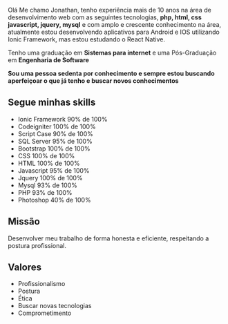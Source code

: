 Olá Me chamo Jonathan, tenho experiência mais de 10 anos na área de desenvolvimento web com as seguintes tecnologias, **php, html, css javascript, jquery, mysql** e com amplo e crescente conhecimento na área, atualmente estou desenvolvendo aplicativos para Android e IOS utilizando Ionic Framework, mas estou estudando o React Native.

Tenho uma graduação em **Sistemas para internet** e uma Pós-Graduação em **Engenharia de Software**

**Sou uma pessoa sedenta por conhecimento e sempre estou buscando aperfeiçoar o que já tenho e buscar novos conhecimentos**

## Segue minhas skills 
- Ionic Framework 90% de 100%
- Codeigniter 100% de 100%
- Script Case 90% de 100%
- SQL Server 95% de 100%
- Bootstrap 100% de 100%
- CSS 100% de 100%
- HTML 100% de 100%
- Javascript 95% de 100%
- Jquery 100% de 100%
- Mysql 93% de 100%
- PHP 93% de 100%
- Photoshop 40% de 100%


## Missão
Desenvolver meu trabalho de forma honesta e eficiente, respeitando a postura profissional.

## Valores
- Profissionalismo
- Postura
- Ética
- Buscar novas tecnologias
- Comprometimento

<!--
**brambati/brambati** is a ✨ _special_ ✨ repository because its `README.md` (this file) appears on your GitHub profile.

Here are some ideas to get you started:

- 🔭 I’m currently working on ...
- 🌱 I’m currently learning ...
- 👯 I’m looking to collaborate on ...
- 🤔 I’m looking for help with ...
- 💬 Ask me about ...
- 📫 How to reach me: ...
- 😄 Pronouns: ...
- ⚡ Fun fact: ...
-->
